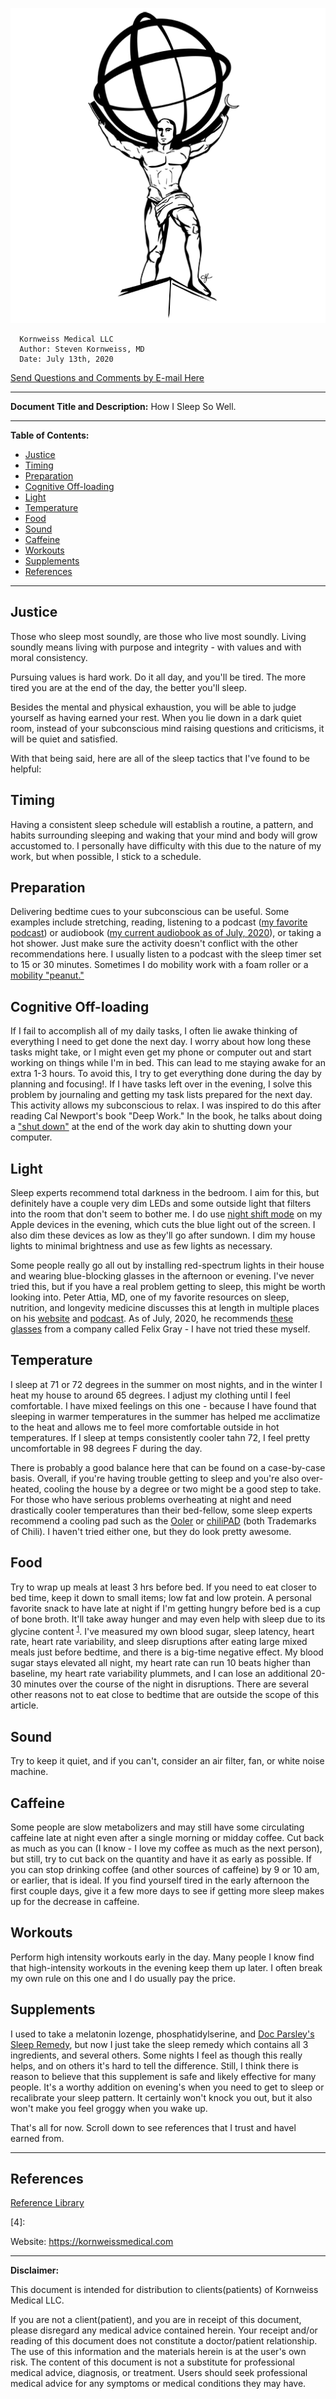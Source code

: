 <!-- template.md -->
<link rel="stylesheet" type="text/css" href="template.css">

*![](../images/kmllc-icon-black.png)*

      Kornweiss Medical LLC
      Author: Steven Kornweiss, MD
      Date: July 13th, 2020
      
   <p class="email"><a href="mailto:feedback@kornweissmedical.com">Send Questions and Comments by E-mail Here</a></p>

---
**Document Title and Description:**
How I Sleep So Well.

---
**Table of Contents:**
<!-- insert table of contents -->


- [Justice](#justice)
- [Timing](#timing)
- [Preparation](#preparation)
- [Cognitive Off-loading](#cognitive-off-loading)
- [Light](#light)
- [Temperature](#temperature)
- [Food](#food)
- [Sound](#sound)
- [Caffeine](#caffeine)
- [Workouts](#workouts)
- [Supplements](#supplements)
- [References](#references)
  
---
<!-- insert body of document -->
## Justice

Those who sleep most soundly, are those who live most soundly. Living soundly means living with purpose and integrity - with values and with moral consistency.

Pursuing values is hard work. Do it all day, and you'll be tired. The more tired you are at the end of the day, the better you'll sleep.

Besides the mental and physical exhaustion, you will be able to judge yourself as having earned your rest. When you lie down in a dark quiet room, instead of your subconscious mind raising questions and criticisms, it will be quiet and satisfied.

With that being said, here are all of the sleep tactics that I've found to be helpful:

## Timing

Having a consistent sleep schedule will establish a routine, a pattern, and habits surrounding sleeping and waking that your mind and body will grow accustomed to. I personally have difficulty with this due to the nature of my work, but when possible, I stick to a schedule.

## Preparation

Delivering bedtime cues to your subconscious can be useful. Some examples include stretching, reading, listening to a podcast ([my favorite podcast](https://jockopodcast.com/)) or audiobook ([my current audiobook as of July, 2020](https://www.audible.com/pd/Grit-Audiobook/B01D3AC5BA)), or taking a hot shower. Just make sure the activity doesn't conflict with the other recommendations here. I usually listen to a podcast with the sleep timer set to 15 or 30 minutes. Sometimes I do mobility work with a foam roller or a [mobility "peanut."](https://www.amazon.com/dp/B00A9XPNOQ/ref=as_sl_pc_as_ss_li_til?tag=kornweissmedi-20&linkCode=w00&linkId=bc4a9cd29351079f06dea5563685d27d&creativeASIN=B00A9XPNOQ)

## Cognitive Off-loading

If I fail to accomplish all of my daily tasks, I often lie awake thinking of everything I need to get done the next day. I worry about how long these tasks might take, or I might even get my phone or computer out and start working on things while I'm in bed. This can lead to me staying awake for an extra 1-3 hours. To avoid this, I try to get everything done during the day by planning and focusing!. If I have tasks left over in the evening, I solve this problem by journaling and getting my task lists prepared for the next day. This activity allows my subconscious to relax. I was inspired to do this after reading Cal Newport's book "Deep Work." In the book, he talks about doing a ["shut down"](https://www.calnewport.com/blog/2009/06/08/drastically-reduce-stress-with-a-work-shutdown-ritual/) at the end of the work day akin to shutting down your computer.

## Light

Sleep experts recommend total darkness in the bedroom. I aim for this, but definitely have a couple very dim LEDs and some outside light that filters into the room that don't seem to bother me. I do use [night shift mode](https://support.apple.com/en-us/HT207570) on my Apple devices in the evening, which cuts the blue light out of the screen. I also dim these devices as low as they'll go after sundown. I dim my house lights to minimal brightness and use as few lights as necessary.

Some people really go all out by installing red-spectrum lights in their house and wearing blue-blocking glasses in the afternoon or evening. I've never tried this, but if you have a real problem getting to sleep, this might be worth looking into. Peter Attia, MD, one of my favorite resources on sleep, nutrition, and longevity medicine discusses this at length in multiple places on his [website](https://peterattiamd.com/category/sleep/) and [podcast](https://peterattiamd.com/ama04/). As of July, 2020, he recommends [these glasses](https://shopfelixgray.com/?utm_source=google&utm_medium=cpc&utm_campaign=G_PS_Brand_Felix_Gray_Priority_B_E_P&utm_adgroup=G_PS_Brand_Felix_Gray_Priority_Brand_Name_E&gclid=EAIaIQobChMI4sf3x9fL6gIVSuDICh225wQ5EAAYASAAEgKc-vD_BwE) from a company called Felix Gray - I have not tried these myself.

## Temperature

I sleep at 71 or 72 degrees in the summer on most nights, and in the winter I heat my house to around 65 degrees. I adjust my clothing until I feel comfortable. I have mixed feelings on this one - because I have found that sleeping in warmer temperatures in the summer has helped me acclimatize to the heat and allows me to feel more comfortable outside in hot temperatures. If I sleep at temps consistently cooler tahn 72, I feel pretty uncomfortable in 98 degrees F during the day.

There is probably a good balance here that can be found on a case-by-case basis. Overall, if you're having trouble getting to sleep and you're also over-heated, cooling the house by a degree or two might be a good step to take. For those who have serious problems overheating at night and need drastically cooler temperatures than their bed-fellow, some sleep experts recommend a cooling pad such as the [Ooler](https://www.chilitechnology.com/products/ooler-sleep-system?gclid=EAIaIQobChMI_Yud9pzL6gIVkZOzCh1ClQEJEAAYASAAEgLuVvD_BwE) or [chiliPAD](https://www.chilitechnology.com/products/chilipad-sleep-system) (both Trademarks of Chili). I haven't tried either one, but they do look pretty awesome.

## Food

Try to wrap up meals at least 3 hrs before bed. If you need to eat closer to bed time, keep it down to small items; low fat and low protein. A personal favorite snack to have late at night if I'm getting hungry before bed is a cup of bone broth. It'll take away hunger and may even help with sleep due to its glycine content <sup>[1]</sup>. I've measured my own blood sugar, sleep latency, heart rate, heart rate variability, and sleep disruptions after eating large mixed meals just before bedtime, and there is a big-time negative effect. My blood sugar stays elevated all night, my heart rate can run 10 beats higher than baseline, my heart rate variability plummets, and I can lose an additional 20-30 minutes over the course of the night in disruptions. There are several other reasons not to eat close to bedtime that are outside the scope of this article.

## Sound

Try to keep it quiet, and if you can't, consider an air filter, fan, or white noise machine.

## Caffeine

Some people are slow metabolizers and may still have some circulating caffeine late at night even after a single morning or midday coffee. Cut back as much as you can (I know - I love my coffee as much as the next person), but still, try to cut back on the quantity and have it as early as possible. If you can stop drinking coffee (and other sources of caffeine) by 9 or 10 am, or earlier, that is ideal. If you find yourself tired in the early afternoon the first couple days, give it a few more days to see if getting more sleep makes up for the decrease in caffeine.

## Workouts

Perform high intensity workouts early in the day. Many people I know find that high-intensity workouts in the evening keep them up later. I often break my own rule on this one and I do usually pay the price.

## Supplements

I used to take a melatonin lozenge, phosphatidylserine, and [Doc Parsley's Sleep Remedy](https://store.docparsley.com/products/sleep-remedy), but now I just take the sleep remedy which contains all 3 ingredients, and several others. Some nights I feel as though this really helps, and on others it's hard to tell the difference. Still, I think there is reason to believe that this supplement is safe and likely effective for many people. It's a worthy addition on evening's when you need to get to sleep or recalibrate your sleep pattern. It certainly won't knock you out, but it also won't make you feel groggy when you wake up.

That's all for now. Scroll down to see references that I trust and havel earned from.

---

## References

[Reference Library](https://www.zotero.org/groups/2437331/kornweiss_medical)

[1]: https://www.ncbi.nlm.nih.gov/pmc/articles/PMC4397399/ (The Sleep-Promoting and Hypothermic Effects of Glycine are Mediated by NMDA Receptors in the Suprachiasmatic Nucleus)

[2]: https://peterattiamd.com/category/sleep/

[3]: https://chrismasterjohnphd.com/recommendations/2017/07/29/my-recommendations-for-better-sleep

[4]: 

Website: <https://kornweissmedical.com>

---
**Disclaimer:**

This document is intended for distribution to clients(patients) of Kornweiss Medical LLC.

If you are not a client(patient), and you are in receipt of this document, please disregard any medical advice contained herein. Your receipt and/or reading of this document does not constitute a doctor/patient relationship. The use of this information and the materials herein is at the user's own risk. The content of this document is not a substitute for professional medical advice, diagnosis, or treatment. Users should seek professional medical advice for any symptoms or medical conditions they may have.